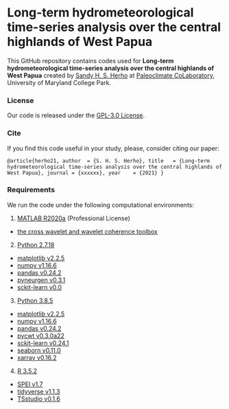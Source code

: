 # Long-term hydrometeorological time-series analysis over the central highlands of West Papua
This GitHub repository contains codes used for **Long-term hydrometeorological time-series analysis over the central highlands of West Papua** created by [Sandy H. S. Herho](https://www.geol.umd.edu/sandyherho) at [Paleoclimate CoLaboratory](https://www.geol.umd.edu/facilities/sil/), University of Maryland College Park.

### License

Our code is released under the [GPL-3.0 License]((../blob/main/LICENSE)).

### Cite

If you find this code useful in your study, please, consider citing our paper:

`
@article{herho21,
         author  = {S. H. S. Herho},
         title   = {Long-term hydrometeorological time-series analysis over the central highlands of West Papua},
         journal = {xxxxxx},
         year    = {2021}
       }
`
### Requirements

We run the code under the following computational environments:

1. [MATLAB R2020a](https://www.mathworks.com/products/matlab.html) (Professional License)
* [the cross wavelet and wavelet coherence toolbox](https://sites.google.com/a/glaciology.net/grinsted/wavelet-coherence)

2. [Python 2.7.18](https://www.python.org/)
* [matplotlib v2.2.5](https://matplotlib.org/)
* [numpy v1.16.6](https://numpy.org/)
* [pandas v0.24.2](https://pandas.pydata.org/)
* [pyneurgen v0.3.1](https://jacksonpradolima.github.io/PyNeurGen/)
* [sckit-learn v0.0](https://scikit-learn.org/)

3. [Python 3.8.5](https://www.python.org/)
* [matplotlib v2.2.5](https://matplotlib.org/)
* [numpy v1.16.6](https://numpy.org/)
* [pandas v0.24.2](https://pandas.pydata.org/)
* [pycwt v0.3.0a22](https://pycwt.readthedocs.io/)
* [sckit-learn v0.24.1](https://scikit-learn.org/)
* [seaborn v0.11.0](https://seaborn.pydata.org/)
* [xarray v0.16.2](http://xarray.pydata.org/)

4. [R 3.5.2](https://www.r-project.org/)
* [SPEI v1.7](https://cran.r-project.org/web/packages/SPEI/index.html)
* [tidyverse v1.1.3](https://www.tidyverse.org/)
* [TSstudio v0.1.6](https://ramikrispin.github.io/TSstudio/)

